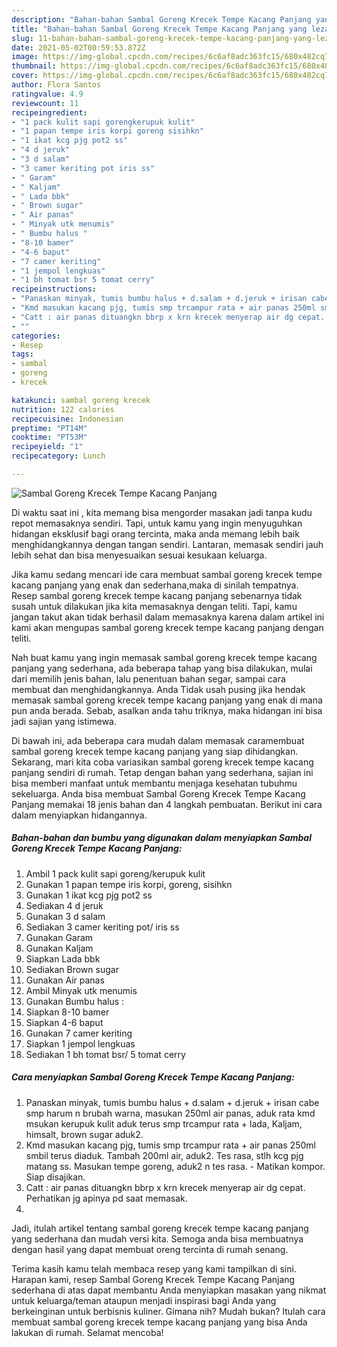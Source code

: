 ```yaml
---
description: "Bahan-bahan Sambal Goreng Krecek Tempe Kacang Panjang yang lezat Untuk Jualan"
title: "Bahan-bahan Sambal Goreng Krecek Tempe Kacang Panjang yang lezat Untuk Jualan"
slug: 11-bahan-bahan-sambal-goreng-krecek-tempe-kacang-panjang-yang-lezat-untuk-jualan
date: 2021-05-02T00:59:53.872Z
image: https://img-global.cpcdn.com/recipes/6c6af8adc363fc15/680x482cq70/sambal-goreng-krecek-tempe-kacang-panjang-foto-resep-utama.jpg
thumbnail: https://img-global.cpcdn.com/recipes/6c6af8adc363fc15/680x482cq70/sambal-goreng-krecek-tempe-kacang-panjang-foto-resep-utama.jpg
cover: https://img-global.cpcdn.com/recipes/6c6af8adc363fc15/680x482cq70/sambal-goreng-krecek-tempe-kacang-panjang-foto-resep-utama.jpg
author: Flora Santos
ratingvalue: 4.9
reviewcount: 11
recipeingredient:
- "1 pack kulit sapi gorengkerupuk kulit"
- "1 papan tempe iris korpi goreng sisihkn"
- "1 ikat kcg pjg pot2 ss"
- "4 d jeruk"
- "3 d salam"
- "3 camer keriting pot iris ss"
- " Garam"
- " Kaljam"
- " Lada bbk"
- " Brown sugar"
- " Air panas"
- " Minyak utk menumis"
- " Bumbu halus "
- "8-10 bamer"
- "4-6 baput"
- "7 camer keriting"
- "1 jempol lengkuas"
- "1 bh tomat bsr 5 tomat cerry"
recipeinstructions:
- "Panaskan minyak, tumis bumbu halus + d.salam + d.jeruk + irisan cabe smp harum n brubah warna, masukan 250ml air panas, aduk rata kmd msukan kerupuk kulit aduk terus smp trcampur rata + lada, Kaljam, himsalt, brown sugar aduk2."
- "Kmd masukan kacang pjg, tumis smp trcampur rata + air panas 250ml smbil terus diaduk. Tambah 200ml air, aduk2. Tes rasa, stlh kcg pjg matang ss. Masukan tempe goreng, aduk2 n tes rasa.  Matikan kompor. Siap disajikan."
- "Catt : air panas dituangkn bbrp x krn krecek menyerap air dg cepat. Perhatikan jg apinya pd saat memasak."
- ""
categories:
- Resep
tags:
- sambal
- goreng
- krecek

katakunci: sambal goreng krecek 
nutrition: 122 calories
recipecuisine: Indonesian
preptime: "PT14M"
cooktime: "PT53M"
recipeyield: "1"
recipecategory: Lunch

---
```



![Sambal Goreng Krecek Tempe Kacang Panjang](https://img-global.cpcdn.com/recipes/6c6af8adc363fc15/680x482cq70/sambal-goreng-krecek-tempe-kacang-panjang-foto-resep-utama.jpg)

Di waktu  saat ini , kita memang bisa mengorder masakan jadi tanpa kudu repot memasaknya sendiri. Tapi, untuk kamu yang ingin menyuguhkan hidangan eksklusif bagi orang tercinta, maka anda memang lebih baik menghidangkannya dengan tangan sendiri. Lantaran, memasak sendiri jauh lebih sehat dan bisa menyesuaikan sesuai kesukaan keluarga.

Jika kamu sedang mencari ide cara membuat sambal goreng krecek tempe kacang panjang yang enak dan sederhana,maka di sinilah tempatnya. Resep sambal goreng krecek tempe kacang panjang  sebenarnya tidak susah untuk dilakukan jika kita memasaknya dengan teliti. Tapi, kamu jangan takut akan tidak berhasil dalam memasaknya 
karena dalam artikel ini kami akan mengupas sambal goreng krecek tempe kacang panjang dengan teliti.  



Nah buat kamu yang ingin memasak sambal goreng krecek tempe kacang panjang yang sederhana, ada beberapa tahap yang bisa dilakukan, mulai dari memilih jenis bahan, lalu penentuan bahan segar, sampai cara membuat dan menghidangkannya. Anda Tidak usah pusing jika hendak memasak sambal goreng krecek tempe kacang panjang yang enak di mana pun anda berada. Sebab, asalkan anda  tahu triknya, maka hidangan ini bisa jadi sajian yang istimewa.

Di bawah ini, ada beberapa cara mudah dalam memasak caramembuat sambal goreng krecek tempe kacang panjang yang siap dihidangkan. Sekarang, mari kita coba variasikan sambal goreng krecek tempe kacang panjang sendiri di rumah. Tetap dengan bahan yang sederhana, sajian ini bisa memberi manfaat untuk membantu menjaga kesehatan tubuhmu sekeluarga. Anda bisa membuat Sambal Goreng Krecek Tempe Kacang Panjang memakai 18 jenis bahan dan 4 langkah pembuatan. Berikut ini cara dalam menyiapkan hidangannya.

<!--inarticleads1-->

##### Bahan-bahan dan bumbu yang digunakan dalam menyiapkan Sambal Goreng Krecek Tempe Kacang Panjang:

1. Ambil 1 pack kulit sapi goreng/kerupuk kulit
1. Gunakan 1 papan tempe iris korpi, goreng, sisihkn
1. Gunakan 1 ikat kcg pjg pot2 ss
1. Sediakan 4 d jeruk
1. Gunakan 3 d salam
1. Sediakan 3 camer keriting pot/ iris ss
1. Gunakan  Garam
1. Gunakan  Kaljam
1. Siapkan  Lada bbk
1. Sediakan  Brown sugar
1. Gunakan  Air panas
1. Ambil  Minyak utk menumis
1. Gunakan  Bumbu halus :
1. Siapkan 8-10 bamer
1. Siapkan 4-6 baput
1. Gunakan 7 camer keriting
1. Siapkan 1 jempol lengkuas
1. Sediakan 1 bh tomat bsr/ 5 tomat cerry




<!--inarticleads2-->

##### Cara menyiapkan Sambal Goreng Krecek Tempe Kacang Panjang:

1. Panaskan minyak, tumis bumbu halus + d.salam + d.jeruk + irisan cabe smp harum n brubah warna, masukan 250ml air panas, aduk rata kmd msukan kerupuk kulit aduk terus smp trcampur rata + lada, Kaljam, himsalt, brown sugar aduk2.
1. Kmd masukan kacang pjg, tumis smp trcampur rata + air panas 250ml smbil terus diaduk. Tambah 200ml air, aduk2. Tes rasa, stlh kcg pjg matang ss. Masukan tempe goreng, aduk2 n tes rasa.  - Matikan kompor. Siap disajikan.
1. Catt : air panas dituangkn bbrp x krn krecek menyerap air dg cepat. Perhatikan jg apinya pd saat memasak.
1. 




Jadi, itulah artikel tentang  sambal goreng krecek tempe kacang panjang  yang sederhana dan mudah versi kita. Semoga anda bisa membuatnya dengan hasil yang dapat membuat oreng tercinta di rumah senang. 

Terima kasih kamu telah membaca resep yang kami tampilkan di sini. Harapan kami, resep  Sambal Goreng Krecek Tempe Kacang Panjang sederhana di atas dapat membantu Anda menyiapkan masakan yang nikmat untuk keluarga/teman ataupun menjadi inspirasi bagi Anda yang berkeinginan untuk berbisnis kuliner. Gimana nih? Mudah bukan? Itulah cara membuat sambal goreng krecek tempe kacang panjang yang bisa Anda lakukan di rumah. Selamat mencoba!


